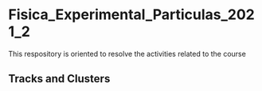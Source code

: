 # Fisica_Experimental_Particulas_2021_2
This respository is oriented to resolve the activities related to the course

## Tracks and Clusters
